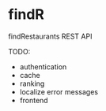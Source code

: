 # findR
findRestaurants REST API

TODO:
 - authentication
 - cache
 - ranking
 - localize error messages
 - frontend